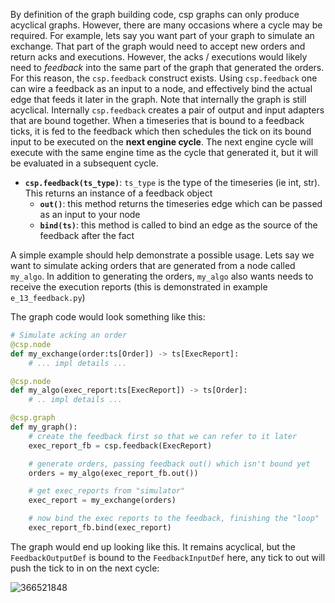By definition of the graph building code, csp graphs can only produce acyclical graphs.
However, there are many occasions where a cycle may be required.
For example, lets say you want part of your graph to simulate an exchange.
That part of the graph would need to accept new orders and return acks and executions.
However, the acks / executions would likely need to *feedback* into the same part of the graph that generated the orders.
For this reason, the `csp.feedback` construct exists.
Using `csp.feedback` one can wire a feedback as an input to a node, and effectively bind the actual edge that feeds it later in the graph.
Note that internally the graph is still acyclical.
Internally `csp.feedback` creates a pair of output and input adapters that are bound together.
When a timeseries that is bound to a feedback ticks, it is fed to the feedback which then schedules the tick on its bound input to be executed on the **next engine cycle**.
The next engine cycle will execute with the same engine time as the cycle that generated it, but it will be evaluated in a subsequent cycle.

- **`csp.feedback(ts_type)`**: `ts_type` is the type of the timeseries (ie int, str).
  This returns an instance of a feedback object
    - **`out()`**: this method returns the timeseries edge which can be passed as an input to your node
    - **`bind(ts)`**: this method is called to bind an edge as the source of the feedback after the fact

A simple example should help demonstrate a possible usage.
Lets say we want to simulate acking orders that are generated from a node called `my_algo`.
In addition to generating the orders, `my_algo` also wants needs to receive the execution reports (this is demonstrated in example `e_13_feedback.py`)

The graph code would look something like this:

```python
# Simulate acking an order
@csp.node
def my_exchange(order:ts[Order]) -> ts[ExecReport]:
    # ... impl details ...

@csp.node
def my_algo(exec_report:ts[ExecReport]) -> ts[Order]:
    # .. impl details ...

@csp.graph
def my_graph():
    # create the feedback first so that we can refer to it later
    exec_report_fb = csp.feedback(ExecReport)

    # generate orders, passing feedback out() which isn't bound yet
    orders = my_algo(exec_report_fb.out())

    # get exec_reports from "simulator"
    exec_report = my_exchange(orders)

    # now bind the exec reports to the feedback, finishing the "loop"
    exec_report_fb.bind(exec_report)
```

The graph would end up looking like this.
It remains acyclical, but the `FeedbackOutputDef` is bound to the `FeedbackInputDef` here, any tick to out will push the tick to in on the next cycle:

![366521848](https://github.com/Point72/csp/assets/3105306/c4f920ff-49f9-4a52-8404-7c1989768da7)
